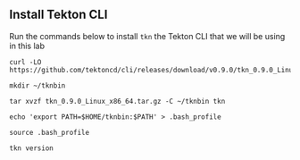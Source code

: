 ## Install Tekton CLI

Run the commands below to install `tkn` the Tekton CLI that we will be using in this lab

```console
curl -LO https://github.com/tektoncd/cli/releases/download/v0.9.0/tkn_0.9.0_Linux_x86_64.tar.gz
```
```console
mkdir ~/tknbin
```

```console
tar xvzf tkn_0.9.0_Linux_x86_64.tar.gz -C ~/tknbin tkn
```

```console
echo 'export PATH=$HOME/tknbin:$PATH' > .bash_profile
```

```console
source .bash_profile
```

```console
tkn version
```